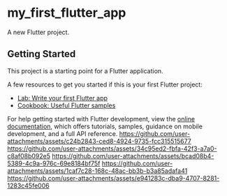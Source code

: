 # my_first_flutter_app

A new Flutter project.

## Getting Started

This project is a starting point for a Flutter application.

A few resources to get you started if this is your first Flutter project:

- [Lab: Write your first Flutter app](https://docs.flutter.dev/get-started/codelab)
- [Cookbook: Useful Flutter samples](https://docs.flutter.dev/cookbook)

For help getting started with Flutter development, view the
[online documentation](https://docs.flutter.dev/), which offers tutorials,
samples, guidance on mobile development, and a full API reference.
https://github.com/user-attachments/assets/c24b2843-ced8-4924-9735-fcc315515677
https://github.com/user-attachments/assets/34c95ed2-fbfa-42f3-a7a0-c8af08b092e5
https://github.com/user-attachments/assets/bcad08b4-5389-4c9a-976c-69e8184bf75f
https://github.com/user-attachments/assets/1caf7c28-168c-48ac-bb3b-b3a85adafa41
https://github.com/user-attachments/assets/e941283c-dba9-4707-8281-1283c45fe006
